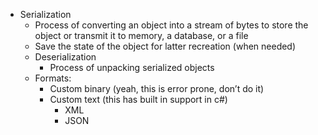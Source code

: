 * Serialization
    * Process of converting an object into a stream of bytes to store the object or transmit it to memory, a database, or a file
    * Save the state of the object for latter recreation (when needed)
    * Deserialization 
        * Process of unpacking serialized objects
    * Formats:
        * Custom binary (yeah, this is error prone, don’t do it)
        * Custom text (this has built in support in c#)
            * XML
            * JSON